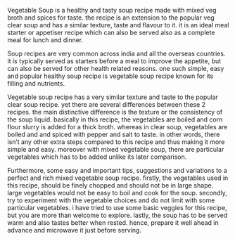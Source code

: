 Vegetable Soup is a healthy and tasty soup recipe made with mixed veg
broth and spices for taste. the recipe is an extension to the popular veg clear soup and has a similar texture, taste and flavour to it. it is an ideal meal starter or appetiser recipe which can also be served also as a complete meal for lunch and dinner.

Soup recipes are very common across india and all the overseas countries. it is typically served as starters before a meal to improve the appetite, but can also be served for other health related reasons. one such simple, easy and popular healthy soup recipe is vegetable soup recipe known for its filling and nutrients.

Vegetable soup recipe has a very similar texture and taste to the popular clear soup recipe. yet there are several differences between these 2 recipes. the main distinctive difference is the texture or the consistency of the soup liquid. basically in this recipe, the vegetables are boiled and corn flour slurry is added for a thick broth. whereas in clear soup, vegetables are boiled and and spiced with pepper and salt to taste. in other words, there isn’t any other extra steps compared to this recipe and thus making it more simple and easy. moreover with mixed vegetable soup, there are particular vegetables which has to be added unlike its later comparison.

Furthermore, some easy and important tips, suggestions and variations to a perfect and rich mixed vegetable soup recipe. firstly, the vegetables used in this recipe, should be finely chopped and should not be in large shape. large vegetables would not be easy to boil and cook for the soup. secondly, try to experiment with the vegetable choices and do not limit with some particular vegetables. i have tried to use some basic veggies for this recipe, but you are more than welcome to explore. lastly, the soup has to be served warm and also tastes better when rested. hence, prepare it well ahead in advance and microwave it just before serving.